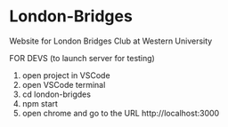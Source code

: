 # London-Bridges
Website for London Bridges Club at Western University

FOR DEVS (to launch server for testing)
1. open project in VSCode
2. open VSCode terminal
3. cd london-brigdes
4. npm start
5. open chrome and go to the URL http://localhost:3000

